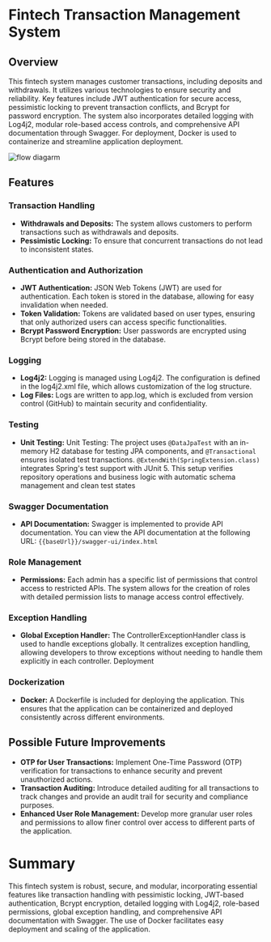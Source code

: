 # Fintech Transaction Management System

## Overview
This fintech system manages customer transactions, including deposits and withdrawals. It utilizes various technologies to ensure security and reliability. Key features include JWT authentication for secure access, pessimistic locking to prevent transaction conflicts, and Bcrypt for password encryption. The system also incorporates detailed logging with Log4j2, modular role-based access controls, and comprehensive API documentation through Swagger. For deployment, Docker is used to containerize and streamline application deployment.

![flow diagarm](https://github.com/user-attachments/assets/8a78abfc-483a-4652-a053-74cd89ea7109)

## Features

### Transaction Handling

- **Withdrawals and Deposits:** The system allows customers to perform transactions such as withdrawals and deposits.
- **Pessimistic Locking:** To ensure that concurrent transactions do not lead to inconsistent states.

### Authentication and Authorization

- **JWT Authentication:** JSON Web Tokens (JWT) are used for authentication. Each token is stored in the database, allowing for easy invalidation when needed.
- **Token Validation:** Tokens are validated based on user types, ensuring that only authorized users can access specific functionalities.
- **Bcrypt Password Encryption:** User passwords are encrypted using Bcrypt before being stored in the database.

### Logging

- **Log4j2:** Logging is managed using Log4j2. The configuration is defined in the log4j2.xml file, which allows customization of the log structure.
- **Log Files:** Logs are written to app.log, which is excluded from version control (GitHub) to maintain security and confidentiality.

### Testing

- **Unit Testing:** Unit Testing: The project uses ```@DataJpaTest``` with an in-memory H2 database for testing JPA components, and ```@Transactional``` ensures isolated test transactions. ```@ExtendWith(SpringExtension.class)``` integrates Spring's test support with JUnit 5. This setup verifies repository operations and business logic with automatic schema management and clean test states

### Swagger Documentation

- **API Documentation:** Swagger is implemented to provide API documentation. You can view the API documentation at the following URL:
```{{baseUrl}}/swagger-ui/index.html```

### Role Management

- **Permissions:** Each admin has a specific list of permissions that control access to restricted APIs. The system allows for the creation of roles with detailed permission lists to manage access control effectively.

### Exception Handling

- **Global Exception Handler:** The ControllerExceptionHandler class is used to handle exceptions globally. It centralizes exception handling, allowing developers to throw exceptions without needing to handle them explicitly in each controller.
Deployment

### Dockerization

- **Docker:** A Dockerfile is included for deploying the application. This ensures that the application can be containerized and deployed consistently across different environments.

## Possible Future Improvements

- **OTP for User Transactions:** Implement One-Time Password (OTP) verification for transactions to enhance security and prevent unauthorized actions.
- **Transaction Auditing:** Introduce detailed auditing for all transactions to track changes and provide an audit trail for security and compliance purposes.
- **Enhanced User Role Management:** Develop more granular user roles and permissions to allow finer control over access to different parts of the application.

# Summary
This fintech system is robust, secure, and modular, incorporating essential features like transaction handling with pessimistic locking, JWT-based authentication, Bcrypt encryption, detailed logging with Log4j2, role-based permissions, global exception handling, and comprehensive API documentation with Swagger. The use of Docker facilitates easy deployment and scaling of the application.
